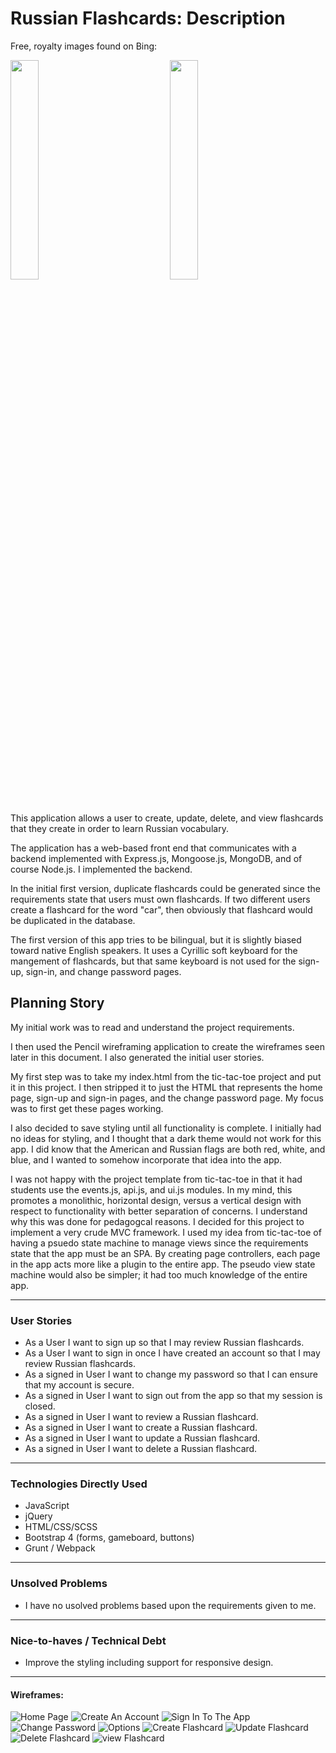 # Russian Flashcards: Description

Free, royalty images found on Bing:

<img src="public/usa-american-flag-waving-animated-gif-11.gif" 
     width="30%" style="padding: 0 0 20px 0">
<img src="public/russiaflag.gif" width="30%" style="padding: 0 0 20px 100px">

This application allows a user to create, update, delete, and view
flashcards that they create in order to learn Russian vocabulary.

The application has a web-based front end that communicates with 
a backend implemented with Express.js, Mongoose.js, MongoDB, and of 
course Node.js. I implemented the backend.

In the initial first version, duplicate flashcards could be generated
since the requirements state that users must own flashcards. If two
different users create a flashcard for the word "car", then obviously
that flashcard would be duplicated in the database. 

The first version of this app tries to be bilingual, but it is slightly
biased toward native English speakers. It uses a Cyrillic soft keyboard
for the mangement of flashcards, but that same keyboard is not used 
for the sign-up, sign-in, and change password pages.



## Planning Story

My initial work was to read and understand the project requirements.

I then used the Pencil wireframing application to create the wireframes seen
later in this document. I also generated the initial user stories.

My first step was to take my index.html from the tic-tac-toe project and 
put it in this project. I then stripped it to just the HTML that represents
the home page, sign-up and sign-in pages, and the change password page. My
focus was to first get these pages working.

I also decided to save styling until all functionality is complete.
I initially had no ideas for styling, and I thought that a dark theme would
not work for this app. I did know that the American and Russian flags are
both red, white, and blue, and I wanted to somehow incorporate that idea 
into the app.

I was not happy with the project template from tic-tac-toe in that it had
students use the events.js, api.js, and ui.js modules. In my mind, this 
promotes a monolithic, horizontal design, versus a vertical design with
respect to functionality with better separation of concerns. I understand
why this was done for pedagogcal reasons. I decided for this project to 
implement a very crude MVC framework. I used my idea from tic-tac-toe of
having a psuedo state machine to manage views since the requirements state 
that the app must be an SPA. By creating page controllers, each page in the
app acts more like a plugin to the entire app. The pseudo view state machine
would also be simpler; it had too much knowledge of the entire app.  

***

### User Stories

- As a User I want to sign up so that I may review Russian flashcards.
- As a User I want to sign in once I have created an account so that I may review Russian flashcards.
- As a signed in User I want to change my password so that I can ensure that my account is secure.
- As a signed in User I want to sign out from the app so that my session is closed.
- As a signed in User I want to review a Russian flashcard.
- As a signed in User I want to create a Russian flashcard.
- As a signed in User I want to update a Russian flashcard.
- As a signed in User I want to delete a Russian flashcard.

***

### Technologies Directly Used

- JavaScript
- jQuery
- HTML/CSS/SCSS
- Bootstrap 4 (forms, gameboard, buttons)
- Grunt / Webpack

***

### Unsolved Problems

- I have no usolved problems based upon the requirements given to me.

***

### Nice-to-haves / Technical Debt
* Improve the styling including support for responsive design.
***

#### Wireframes:
![Home Page](./wireframes/1-homepage.png)
![Create An Account](./wireframes/2-signup.png)
![Sign In To The App](./wireframes/3-signin.png)
![Change Password](./wireframes/4-changepassword.png)
![Options](./wireframes/5-options.png)
![Create Flashcard](./wireframes/6-create_flashcard.png)
![Update Flashcard](./wireframes/7-update_flashcard.png)
![Delete Flashcard](./wireframes/8-delete_flashcard.png)
![view Flashcard](./wireframes/9-view_flashcard.png)
